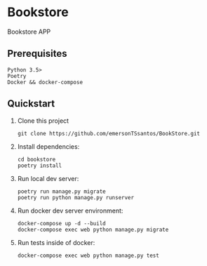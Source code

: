 # Bookstore

Bookstore APP

## Prerequisites

```
Python 3.5>
Poetry
Docker && docker-compose

```

## Quickstart

1. Clone this project

   ```shell
   git clone https://github.com/emersonTSsantos/BookStore.git
   ```

2. Install dependencies:

   ```shell
   cd bookstore
   poetry install
   ```

3. Run local dev server:

   ```shell
   poetry run manage.py migrate
   poetry run python manage.py runserver
   ```
   
4. Run docker dev server environment:

   ```shell
   docker-compose up -d --build 
   docker-compose exec web python manage.py migrate
   ```

5. Run tests inside of docker:

   ```shell
   docker-compose exec web python manage.py test
   ```




